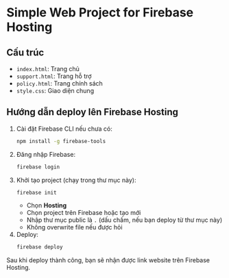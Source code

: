 # Simple Web Project for Firebase Hosting

## Cấu trúc
- `index.html`: Trang chủ
- `support.html`: Trang hỗ trợ
- `policy.html`: Trang chính sách
- `style.css`: Giao diện chung

## Hướng dẫn deploy lên Firebase Hosting

1. Cài đặt Firebase CLI nếu chưa có:
   ```bash
   npm install -g firebase-tools
   ```
2. Đăng nhập Firebase:
   ```bash
   firebase login
   ```
3. Khởi tạo project (chạy trong thư mục này):
   ```bash
   firebase init
   ```
   - Chọn **Hosting**
   - Chọn project trên Firebase hoặc tạo mới
   - Nhập thư mục public là `.` (dấu chấm, nếu bạn deploy từ thư mục này)
   - Không overwrite file nếu được hỏi
4. Deploy:
   ```bash
   firebase deploy
   ```

Sau khi deploy thành công, bạn sẽ nhận được link website trên Firebase Hosting. 